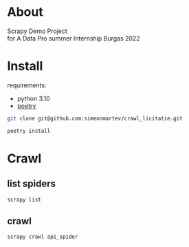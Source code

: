 # About
Scrapy Demo Project  
for A Data Pro summer Internship Burgas 2022
# Install
requirements:
- python 3.10
- [poetry](https://python-poetry.org)
```bash
git clone git@github.com:simeonmartev/crawl_licitatie.git

poetry install
```

# Crawl

## list spiders
```bash
scrapy list
```

## crawl
```bash
scrapy crawl api_spider
```